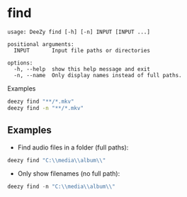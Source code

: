 # find

```
usage: DeeZy find [-h] [-n] INPUT [INPUT ...]

positional arguments:
  INPUT       Input file paths or directories

options:
  -h, --help  show this help message and exit
  -n, --name  Only display names instead of full paths.
```

Examples

```bash
deezy find "**/*.mkv"
deezy find -n "**/*.mkv"
```

## Examples

- Find audio files in a folder (full paths):

```powershell
deezy find "C:\\media\\album\\"
```

- Only show filenames (no full path):

```powershell
deezy find -n "C:\\media\\album\\"
```
